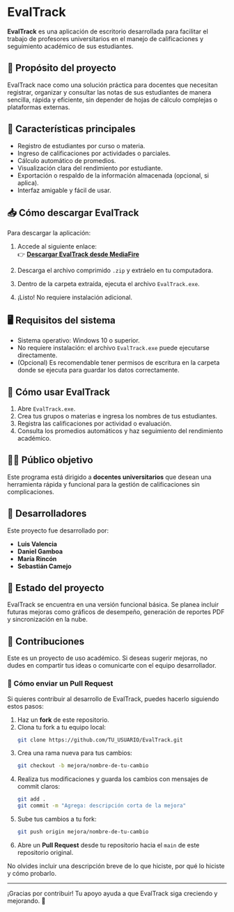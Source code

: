 # EvalTrack

**EvalTrack** es una aplicación de escritorio desarrollada para facilitar el trabajo de profesores universitarios en el manejo de calificaciones y seguimiento académico de sus estudiantes.

## 📌 Propósito del proyecto

EvalTrack nace como una solución práctica para docentes que necesitan registrar, organizar y consultar las notas de sus estudiantes de manera sencilla, rápida y eficiente, sin depender de hojas de cálculo complejas o plataformas externas.

## 🧩 Características principales

- Registro de estudiantes por curso o materia.
- Ingreso de calificaciones por actividades o parciales.
- Cálculo automático de promedios.
- Visualización clara del rendimiento por estudiante.
- Exportación o respaldo de la información almacenada (opcional, si aplica).
- Interfaz amigable y fácil de usar.

## 📥 Cómo descargar EvalTrack

Para descargar la aplicación:

1. Accede al siguiente enlace:  
   👉 **[Descargar EvalTrack desde MediaFire](https://www.mediafire.com/file/yos93v04ljmu2qv/EvalTrack.zip/file)**

2. Descarga el archivo comprimido `.zip` y extráelo en tu computadora.
3. Dentro de la carpeta extraída, ejecuta el archivo `EvalTrack.exe`.
4. ¡Listo! No requiere instalación adicional.

## 🖥️ Requisitos del sistema

- Sistema operativo: Windows 10 o superior.
- No requiere instalación: el archivo `EvalTrack.exe` puede ejecutarse directamente.
- (Opcional) Es recomendable tener permisos de escritura en la carpeta donde se ejecuta para guardar los datos correctamente.

## 🚀 Cómo usar EvalTrack

1. Abre `EvalTrack.exe`.
2. Crea tus grupos o materias e ingresa los nombres de tus estudiantes.
3. Registra las calificaciones por actividad o evaluación.
4. Consulta los promedios automáticos y haz seguimiento del rendimiento académico.

## 👨‍🏫 Público objetivo

Este programa está dirigido a **docentes universitarios** que desean una herramienta rápida y funcional para la gestión de calificaciones sin complicaciones.

## 👥 Desarrolladores

Este proyecto fue desarrollado por:

- **Luis Valencia**
- **Daniel Gamboa**
- **María Rincón**
- **Sebastián Camejo**

## 📂 Estado del proyecto

EvalTrack se encuentra en una versión funcional básica. Se planea incluir futuras mejoras como gráficos de desempeño, generación de reportes PDF y sincronización en la nube.

## 🤝 Contribuciones

Este es un proyecto de uso académico. Si deseas sugerir mejoras, no dudes en compartir tus ideas o comunicarte con el equipo desarrollador.

### 📌 Cómo enviar un Pull Request

Si quieres contribuir al desarrollo de EvalTrack, puedes hacerlo siguiendo estos pasos:

1. Haz un **fork** de este repositorio.
2. Clona tu fork a tu equipo local:
   ```bash
   git clone https://github.com/TU_USUARIO/EvalTrack.git
   ```
3. Crea una rama nueva para tus cambios:
   ```bash
   git checkout -b mejora/nombre-de-tu-cambio
   ```
4. Realiza tus modificaciones y guarda los cambios con mensajes de commit claros:
   ```bash
   git add .
   git commit -m "Agrega: descripción corta de la mejora"
   ```
5. Sube tus cambios a tu fork:
   ```bash
   git push origin mejora/nombre-de-tu-cambio
   ```
6. Abre un **Pull Request** desde tu repositorio hacia el `main` de este repositorio original.

No olvides incluir una descripción breve de lo que hiciste, por qué lo hiciste y cómo probarlo.

---

¡Gracias por contribuir! Tu apoyo ayuda a que EvalTrack siga creciendo y mejorando. 🚀

